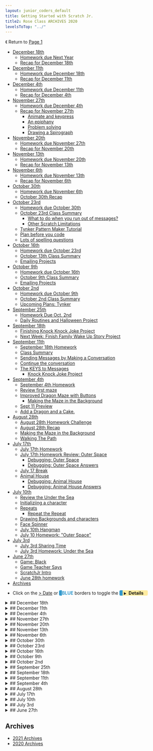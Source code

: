 ```yaml
---
layout: junior_coders_default
title: Getting Started with Scratch Jr.
title2: Rose Class ARCHIVES 2020 
levelsToTop: "../"
---
```



《 Return to [Page 1](./RoseClassNotes.html)


<div id="toc">

* [December 18th](#december-18th)
  * [Homework due Next Year](#homework-due-next-year)
  * [Recap for December 18th](#recap-for-december-18th)
* [December 11th](#december-11th)
  * [Homework due December 18th](#homework-due-december-18th)
  * [Recap for December 11th](#recap-for-december-11th)
* [December 4th](#december-4th)
  * [Homework due December 11th](#homework-due-december-11th)
  * [Recap for December 4th](#recap-for-december-4th)
* [November 27th](#november-27th)
  * [Homework due December 4th](#homework-due-december-4th)
  * [Recap for November 27th](#recap-for-november-27th)
    * [Animate and keypress](#animate-and-keypress)
    * [An epiphany](#an-epiphany)
    * [Problem solving](#problem-solving)
    * [Drawing a Spirograph](#drawing-a-spirograph)
* [November 20th](#november-20th)
  * [Homework due November 27th](#homework-due-november-27th)
  * [Recap for November 20th](#recap-for-november-20th)
* [November 13th](#november-13th)
  * [Homework due November 20th](#homework-due-november-20th)
  * [Recap for November 13th](#recap-for-november-13th)
* [November 6th](#november-6th)
  * [Homework due November 13th](#homework-due-november-13th)
  * [Recap for November 6th](#recap-for-november-6th)
* [October 30th](#october-30th)
  * [Homework due November 6th](#homework-due-november-6th)
  * [October 30th Recap](#october-30th-recap)
* [October 23rd](#october-23rd)
  * [Homework due October 30th](#homework-due-october-30th)
  * [October 23rd Class Summary](#october-23rd-class-summary)
    * [What to do when you run out of messages?](#what-to-do-when-you-run-out-of-messages)
    * [Other Scratch Limitations](#other-scratch-limitations)
  * [Tynker Pattern Maker Tutorial](#tynker-pattern-maker-tutorial)
  * [Plan before you code](#plan-before-you-code)
  * [Lots of spelling questions](#lots-of-spelling-questions)
* [October 16th](#october-16th)
  * [Homework due October 23rd](#homework-due-october-23rd)
  * [October 13th Class Summary](#october-13th-class-summary)
  * [Emailing Projects](#emailing-projects)
* [October 9th](#october-9th)
  * [Homework due October 16th](#homework-due-october-16th)
  * [October 9th Class Summary](#october-9th-class-summary)
  * [Emailing Projects](#emailing-projects-1)
* [October 2nd](#october-2nd)
  * [Homework due October 9th](#homework-due-october-9th)
  * [October 2nd Class Summary](#october-2nd-class-summary)
  * [Upcoming Plans: Tynker](#upcoming-plans-tynker)
* [September 25th](#september-25th)
  * [Homework Due Oct. 2nd](#homework-due-oct-2nd)
  * [Daily Routines and Halloween Project](#daily-routines-and-halloween-project)
* [September 18th](#september-18th)
  * [Finishing Knock Knock Joke Project](#finishing-knock-knock-joke-project)
  * [Next Week: Finish Family Wake Up Story Project](#next-week-finish-family-wake-up-story-project)
* [September 11th](#september-11th)
  * [September 18th Homework](#september-18th-homework)
  * [Class Summary](#class-summary)
  * [Sending Messages by Making a Conversation](#sending-messages-by-making-a-conversation)
  * [Continue the conversation](#continue-the-conversation)
  * [The KEYS to Messages](#the-keys-to-messages)
    * [Knock Knock Joke Project](#knock-knock-joke-project)
* [September 4th](#september-4th)
  * [September 4th Homework](#september-4th-homework)
  * [Review first maze](#review-first-maze)
  * [Improved Dragon Maze with Buttons](#improved-dragon-maze-with-buttons)
    * [Making the Maze in the Background](#making-the-maze-in-the-background)
  * [Sept 11 Preview](#sept-11-preview)
  * [Add a Dragon and a Cake.](#add-a-dragon-and-a-cake)
* [August 28th](#august-28th)
  * [August 28th Homework Challenge](#august-28th-homework-challenge)
  * [August 28th Recap](#august-28th-recap)
  * [Making the Maze in the Background](#making-the-maze-in-the-background-1)
  * [Walking The Path](#walking-the-path)
* [July 17th](#july-17th)
  * [July 17th Homework](#july-17th-homework)
  * [July 17th Homework Review: Outer Space](#july-17th-homework-review-outer-space)
    * [Debugging: Outer Space](#debugging-outer-space)
    * [Debugging: Outer Space Answers](#debugging-outer-space-answers)
  * [July 17 Break](#july-17-break)
  * [Animal House](#animal-house)
    * [Debugging: Animal House](#debugging-animal-house)
    * [Debugging: Animal House Answers](#debugging-animal-house-answers)
* [July 10th](#july-10th)
  * [Review the Under the Sea](#review-the-under-the-sea)
  * [Initializiing a character](#initializiing-a-character)
  * [Repeats](#repeats)
    * [Repeat the Repeat](#repeat-the-repeat)
  * [Drawing Backgrounds and characters](#drawing-backgrounds-and-characters)
  * [Face Spinner](#face-spinner)
  * [July 10th Hangman](#july-10th-hangman)
  * [July 10 Homework: "Outer Space"](#july-10-homework-outer-space)
* [July 3rd](#july-3rd)
  * [July 3rd Sharing Time](#july-3rd-sharing-time)
  * [July 3rd Homework: Under the Sea](#july-3rd-homework-under-the-sea)
* [June 27th](#june-27th)
  * [Game: Black](#game-black)
  * [Game Teacher Says](#game-teacher-says)
  * [ScratchJr Intro](#scratchjr-intro)
  * [June 28th homework](#june-28th-homework)
* [Archives](#archives)

</div>

-   Click on the [> Date]() or <span style="color: #3399cc;  border-left: 9px solid #3399cc!important;border-radius: 4px 4px; font-weight: bold">BLUE</span> borders to toggle the <span style="background-color:#ffeca0; border-left: 10px solid #3399cc !important;border-radius: 4px 4px;"><b> &nbsp;<span style="font-size: 70%">▶︎</span>&nbsp;&nbsp;Details&nbsp;&nbsp;&nbsp;&nbsp;</b></span> 

<details>
<summary>## December 18th
</summary>

## December 18th

### Homework due Next Year

Keep working on your project and MAKE A PLAN!!!

### Recap for December 18th

Naturally the theme this week was Christmas. We learned how to use google to find good images, this time of a bed fit for a princess. After finding a magnificent example, we learned how to import it into our project, and began our plan out what the story would be. 

<iframe width="660" height="408" src="//www.tynker.com/ide/embedded?p=5fdc68d5bf47275f677baa24&controls=true&autostart=false" frameborder="0" allowfullscreen></iframe>
{: .jsgif }

The other student thought about her story. She had a basic story. This is enough to start with. 

Next time I will try to talk more about planning: 

Who are the characters?
  : Give them names

What do they look like? 
  : Color, shape, size, clothes, and so on

What clothes and expression do they have?
  : Make a rough drawing.
  : Will you use a drawing, the character builder, a photograph?

What objects are there? 
  : Again, draw them. Even a simple drawing is enough.

What is the stage or other locations?
  : You will need one stage costume for each

What happens? How will you show this action?
  : Movement, color, shape, size, sound?

Who says what, in what order? 
  : When do they say it?

Who moves and where?
  : When, why? How will you show it?

</details>


<details>
<summary>## December 11th
</summary>

## December 11th

### Homework due December 18th

Complete the Barbie Tutorial

### Recap for December 11th

Only one student today. We worked mostly on mastering the Image Editor. The stamp tool and paint bucket tools were especially fun. 

![cupcake](https://i.imgur.com/Pwd7hb5.jpg){: .jsgif}

These tools are sometimes not intuitive, and can react slowly or inconsistently. It takes some practice to be able to use them to get desired results, and sometimes the best way to learn is just experiment with it. I also demonstrated how to make a basic animation from several images in sequence. 

After that the student started in on the Barbie Hour of Code project that just became available on Tynker this month. The project is easy but cute, and the student seemed to enjoy it and be able to do it without much assistance despite a difference in language. The final part was left as homework.

We finished up with a few games of hangman. Even if kids have some English proficiency, if they learned English as a second language some basic skills such as vocabulary, writing characters correctly, pronunciation,  or spelling tricks can have gaps, and the way we play hangman is modified to help support these. 

</details>

<details>
<summary>## December 4th
</summary>

## December 4th

### Homework due December 11th

The homework is keep revising your projects. What happens when you press a key? What happens when you click a character? Can you use random numbers to make it interesting?


### Recap for December 4th


Today kids worked mostly on their own projects. 

1. **Animating a story with key presses**

The when key pressed block makes something happen when a key is pressed.

When the right arrow key is pressed, the character moves right. 


![when up arrow pressed](https://i.imgur.com/Lxd4eMv.png)
{: .jsgif}


We used this to make the character do different animations (dance, attack, fall down) when the key was pressed. This allowed the character to act out a story by pressing different keys. 

2. **When actor clicked**

Another way to make things happen is when the actor is clicked. In this project, clicking the 2nd robot makes him jump up. For next week, make him come down, and make the other actors move as well.


![when actor clicked](https://i.imgur.com/CT2uXrk.png)
{: .jsgif}

3. **Funny Circles**

Continuing on the idea of drawing circles, one student played with changing the pen color and pen size using random values. This created some cool effects.

![when making funny circles](https://i.imgur.com/M9MczGH.png)
{: .jsgif}

</details>


<details>
<summary>## November 27th

</summary>

## November 27th


### Homework due December 4th

Students received individual assignments such as plan out your story, or keep working on adding keypress actions, or keep paying with the spirograph.

### Recap for November 27th

#### Animate and keypress

Starting with last week's move and animate project, we worked on understanding some basic blocks: 

* Making character move with keypress. This included how to use the animate button.

![using keys](https://i.imgur.com/iBrDpPn.png)
{: .jsgif}

* Using the move by block to move a character around the screen. We worked understanding what the x and y values should be:

![moveby and animate](https://i.imgur.com/OCGGgOm.png)
{: .jsgif}

For example, to move 300 steps in various directions:

Up
: y=300

Down
: y=300

Left
: x=-300

Right
: x=300

#### An epiphany

Using animate was a lot of fun. For one student, after a bit of experimentation there was a bit of an epiphany: the various actions became a mini story. Another character was added, more fun with the character editor. The challenge for next week will be to put all these actions together in sequence to tell the story. 

#### Problem solving 

A bit of problem solving: The character is facing in wrong direction at first. 

Answer:

![point in direction](https://i.imgur.com/qaxUrIt.png)
{: .jsgif}

#### Drawing a Spirograph

Another student began working on variations of a spirograph. This shows some stages of what we did.

<iframe width="660" height="408" src="//www.tynker.com/ide/embedded?p=5fc13992f06e0306d63a6115&controls=false&autostart=false" frameborder="0" allowfullscreen></iframe>
{: .jsgif}


The key blocks are a repeat loop and a turn. We then varied this by changing the color to make a rainbow, and then by adding some random values. We explored varying the values and seeing what happened. For example:

![randomized circle
](https://i.imgur.com/KaSBt6U.png)


or:

![another randomized circle](https://i.imgur.com/VHsbOwk.png)


</details>


<details>
<summary>## November 20th
</summary>

## November 20th

### Homework due November 27th

Keep working on your flying project.

### Recap for November 20th

Today we worked on our first Tynker Project together. A lot of time was learning to navigate Tynker, such as finding the dashboard, opening projects, and so on.

We learned how to share projects with each other and sending messages to each other. I used this to send a student some blocks to use in her projects. In addition to being fun, this is a handy way for me to be able to help students with their projects in real time.


You can sees what the project will be on the first screen of this video:

<iframe width="660" height="408" src="//www.tynker.com/ide/embedded?p=5fb857b532cb6a2dcb3be2f7&controls=false&autostart=false" frameborder="0" allowfullscreen></iframe>
{: .jsgif}

[Direct link (be sure to **login** and save)](https://www.tynker.com/ide/?p=5fb857b532cb6a2dcb3be2f7)

We use this block set to move the character around:

![](https://i.imgur.com/c9PFvn9.png)
{: .jsgif}

The move by block do the motion, the animate and wait blocks animate the character. The wait for blocks are required. They also make sure the movement finishes before the next one is done.

Next week we might use functions and ask blocks to make the project more interesting. See Level 2 to see how it could work.

</details>

<details>
<summary>## November 13th
</summary>

## November 13th

### Homework due November 20th

Play in Tynker and get used to the interface. 

### Recap for November 13th
Today we worked on a final ScratchJr. project. We made a basic video game, that involved the idea of a hero, and obstacle, and a collision. These concepts will help us in Tynker.

The project was very simple: 

* A moving obstacle and code for its movement. At first the character just moved in one direction, but then we added crazy movements. This is the fun part of the project. 
* A main character the player controls
* Buttons to control the main character. As above we made the movements a bit crazy and unpredictable.
* Code to say what happens when character and obstacle collide, like playing a sound. What kind of game it is depends on this. Maybe the goal is to hit the obstacle, or maybe it is to avoid the obstacle.

The kids went through it like pros! 

Then we moved onto Tynker as a class. My main goal was to give an overview of the interface (the UX). The key point was to get everyone to find the classroom page so they could see the tutorials and class assignments. We also covered how to:

* Open a project
* Give a project a name
* Change a character's appearance
* Share a project in the stream. 

This was a quick overview, but this will become second nature soon enough. 

</details>

<details>
<summary>## November 6th
</summary>

## November 6th

### Homework due November 13th

The homework is continue what you can. If you are starting Tynker, I suggest doing the "Programming 100" and "Barbie" activities that you can see by choosing "Friday and Monday Tynker Class" on your dashboard. [This link may go there directly](https://www.tynker.com/dashboard/student/#/my-classes/). 

### Recap for November 6th

This week we finished the outstanding ScratchJr Projects. I have been impressed with how diligent and patient the kids have been. 

By the end of the class all the students were ready to or had started on Tynker. Kids are mostly able to do the exercises but need some help reading and understanding the instructions at first. Also, there were some technical difficulties with Tynker related to scrolling on certain ipads, though some don't have the problem. This is a problem on Tynker's end that I need to troubleshoot. 

For this reason, next week, instead of working individually, we will work as a group on doing the tutorials. 

Tynker has pros and cons. The pros are that:

* The quality of the graphics is much better.
* It has capabilities that scratch and scratch junior doesn't have, such are ready-made tools for Mario type and other games. 
* This means students can make more satisfying and realistic games and projects.
* It still has all the capabilities tha scratch/scratchjr have
* I can follow student progress more easily, including giving help in real | times: 1

Some of the cons:

* A bit of a learning curve. It is a new interface, and is less visual than scratchjr.
* Not as well documented. The positive view is that this encourages experimentation.
* Some bugs, quirks, and compatibility issues. In the long run these should be minor problems (I hope).

Since this is a transition, there will be some bumps, but I am confident about the end goal of the journey. Hang in there!!


</details>


<details>
<summary>## October 30th
</summary>

## October 30th

### Homework due November 6th

The homework this week is have fun! Play with ScratchJr. or Tynker and see if you can discover new things. 

### October 30th Recap

Only two kids today. At first they continued working on ScratchJr. As per last week, we ran up against some of the limitations of scratch, and got a chance to work on problem solving strategies. 

For example, sometimes we end up with parallel actions both having send message blocks. This can make the action jerky because the message is sent twice.

![](https://i.imgur.com/O8xdpS4.jpg){: height="200px" style="width:auto!important" .jsgif }

We discovered using only one message block on the longest one let the program run smoothly.

![](https://i.imgur.com/GXR3d6t.jpg){: height="200px" style="width:auto!important" .jsgif }

Also, what can we do when the text in a text bubble has too many characters? We worked through how to figure out how many characters the bubble can hold and how to split it up into separate messages. 

Sometimes students get frustrated when things don't work as quickly or the way they expect. The limitation could be in the software or in the hardware, like a touch screen or mouse not working the way we would like. But having problem solving strategies can give students some control over the situation and help build patience and reduce frustration. 

I offered Tynker as an option for the kids, which doesn't have some of ScratchJr.'s limitations. One student took me up on it and made great progress on the tutorials. I always encourage students to go at their own pace and follow their own interests. The other student decided she wasn't ready yet. I could see she felt comfortable with the decision, and I think when she is ready she will try it. 

</details>


<details>
<summary>## October 23rd
</summary>

## October 23rd

### Homework due October 30th

Continue working on projects. Keep up the good work.

### October 23rd Class Summary 

Everyone was hard at work on finishing projects in ScratchJr. this week. 

#### What to do when you run out of messages?

One limitation in ScratchJr. is that there are only 6 message colors available per scene. Sometimes however, you want more, which is what happened in one project. The trick to solving it is to create a **duplicate scene** that picks up where the old one left off. 

1. create a new scene 
2. copy the background of the previous scene 
3. copy the characters from the last position of the old scene 
4. move them to their last position using the grid 
5. switch to the new scene after the last action in the old scene


#### Other Scratch Limitations 

  1. The canvas is too small

Drawing in the character/background editor is difficult in ScratchJr. One trick that helps is using a two finger gesture to expand and contract the canvas so you can draw in details. 

  2. Copying shapes

Another limitation a student faced today was that the editor can copy shapes, but sometimes the copy ends up too close to the original and they get merged. There is no workaround for this other than redrawing the shape to copy it.


  2. Too many characters

It also turns out that scratchJr. gets very slow when a scene goes on for too long. Another good reason to use the duplicate scene trick.

### Tynker Pattern Maker Tutorial

Another student worked in Tynker, which doesn't have these limitations. She asked for a little help with the Pattern Maker Tutorial that involved drawing shapes like stars and squares.

![Pattern maker](https://www.tynker.com/image/support/course-puzzle-answer-keys/p100/Trailblazer%201%20Puzzle%203%20Solution.jpg)

* Repeat blocks

One requirement of the tutorial is to use repeat blocks. I showed her how to write out all the actions she plans to do to find out which actions have to be repeated and how many times. 

* Geometry and Angles

Using the grid the student has to figure out how far to walk along each edge. She also had to learn how angles work so that the character can turn the right amount. For a square the character turns 90 degrees, but for other shapes the angles is not so easy to guess, so a bit of trial and error was involved. This is good practice. Also, since the available angles were limited, she had to combine several turns to get to the right angle. 

### Plan before you code 

Students tend to want to jump right in on coding once they have an idea, but if an idea is complicated enough they need a little help planning out what is going to happen before trying to code it. This is counterintuitive, so students often need a reminder to take this step. Planning her activity before she coded it also helped her overcome a bit of "coders block" when she was starting out.

### Lots of spelling questions 

In addition to coding, there were a lot of spelling questions this week. The kids seemed to be enjoying learning English as well as coding. 

</details>


<details>
<summary>## October 16th
</summary>

## October 16th

### Homework due October 23rd

The homework is to continue to work on unfinished projects, especially The Halloween ("Use all the blocks") Project. Remember, the Halloween project must use each ScratchJr. blocks at least once. 

### October 13th Class Summary

As per last week, students continued working through the Family Conversation and Halloween Projects. 

Students starting a new project spent time designing each screen and the characters and actions in it on paper first, before coding. This usually saves a lot of time and makes coding smoother. It also helps them understand how their project will be experienced by the user. 

Kids like to be able to record sounds as part of their videos. But a common problem with this is that it is hard to tell who is speaking, so another theme in today's class was getting kids to think about this. Common solutions kids are using are:

* Have a text balloon open at the same time 
* Have the character move as they speak 
* Have an object move in a way that shows teh action, for example having actors pass a ball

We also did some problem solving to overcome some of scratchJr.'s limitations. With a little imagination we were able to make a character seem like they had turned around by editing their character's hair appropriately. 

### Emailing Projects

Thank you for emailing me projects. Please be sure your ScratchJr. app is up to date, as there was a bug in a recent version that prevented files from being opened.


</details>

<details>
<summary>## October 9th
</summary>

## October 9th


### Homework due October 16th

The homework is to continue to work on unfinished projects, especially The Halloween ("Use all the blocks") Project. 

### October 9th Class Summary

Today, students were mostly at different stages of our progress, working towards completing the Halloween Project. 

One child was reworking her Family Conversation Project, which helped her reinforce the idea of sending messages and parallel actions. In this case that meant planning out simultaneous text to the recorded sounds as the characters spoke. 

Another student worked first on pre-planning her Halloween project and once we reviewed her outline,  she began programming it.

Another student was well along on the Halloween project, but continued to add more to the story.

Meanwhile, another student has moved on to Scratch, and completed the Pong tutorial. 

### Emailing Projects

As I mentioned in person, it would be helpful to me if students could email me projects they complete or are working on so I can review them and get a better sense of their progress and the support they need. I did a brief review with students of how to do this in ScratchJr, though the final step (complete the email) requires adult help. Full details of how to do this are available here: <https://www.scratchjr.org/learn/tips/share-projects>. The email to use is [teacher@kyotolesson.com](mailto:teacher@kyotolesson.com).


</details>

<details>
<summary>## October 2nd
</summary>

## October 2nd

### Homework due October 9th

The homework is to continue to work on unfinished projects, specifically The Family Conversation and Halloween ("Use all the blocks") Projects. 

### October 2nd Class Summary

Students continued to work on unfinished projects. 

One student has a small bug in her Family Conversation. Her characters were not speaking in the correct order. This gave her a good experience at debugging and carefully working through the code and message logic (with help) to find the source of the problem. 

Another student worked on adding simultaneous text to the recorded sounds the character spoke.

Students also learned that since ScratchJr limits each character to 5 recorded sounds, it is better to record continuous recordings as one. This is a kind of "refactoring" that comes up often in programming as the limits of a given framework are reached. 

### Upcoming Plans: Tynker

All the students in this class are familiar with all the ScratchJr blocks. Once they finished with these or a few more projects, I think we will actually be ready to move onto Scratch. In fact, I am considering moving to an improved version of Scratch I recently discovered called "Tynker". Tynker is almost identical to Scratch, but also has some improvements. It has additional blocks that are easier to understand. It has better images and drawing. 

It also allows me to observe and collaborate with students as they work in real time. As a result, it is easier to give students individual support, especially for kids who are at different levels. It is easier to create tutorials and exercises. 

Tynker is web-based and does not require installation of software. In addition, it is similar enough to Scratch that learning one effectively allows you to use the other. 

One advanced student did a trial run of Tynker with me this class and gave a favorable review. 

One issue is that students need at least a keyboard, and perhaps a mouse to use it fully. I mentioned this to parents, but please let me know if you any questions about requirements for your situation. Tynker is free to use, though it also offers (and sells somewhat aggressively) paid upgrades, which I don't plan to use in this class. They are not necessary at this point and have the potential at this point to be distracting rather than enlightening. Tynker, like Scratch and ScratchJr, does have some bugs and quirks, but so far none has been critical.

You do not need to sign up, as I have created accounts for the students already, and will provide login information at the right time.


</details>



<details>
<summary>## September 25th
</summary>

## September 25th

### Homework Due Oct. 2nd

The homework is to make a Halloween project using every single block. 

### Daily Routines and Halloween Project

Today we had only one student. The student made a wonderful series of projects devoted to daily routines, such as playing soccer and going to school. The projects showed great mastery of how to:

* send and receive messages*
* create new characters and objects using the picture editor and how to 
* weave these together to tell a story.

</details>


<details>
<summary>## September 18th
</summary>

## September 18th


We started coding this screen in class. 
* For example, in my version:
  1. the mother (father) enters the bedroom 
  2. She tell the daughters to get up (using messages). 
  3. They each reply in turn.


If students finish screen 1, they can continue to the next few screens (see [Next Week: Finish Family Wake Up Story Project](#next-week-finish-family-wake-up-story-project) below)

### Finishing Knock Knock Joke Project

We finished the Knock Knock Joke Project. Some kids still are getting the hang of sending and receiving messages, but in the end they were all able to make the project work. 

As an added challenge for those that finished early, I had them copy the same code, but in parallel

![](https://i.imgur.com/KfBCiVd.jpg)

This clever trick allows many actions to be performed together at the same time instead of one after the other.

### Next Week: Finish Family Wake Up Story Project

To reinforce the idea of sending messages, our next project was the Family Wake Up Story.

Screen 1 (in the homework above) introduces the family.

Screen 2. The daughters loved to sing.

* This could be done in many ways.
* For example, the daughters could take turns singing.
* Or they could sing together. 
* Or Sing and Dance.

Screen 3. One day there was a storm. Their house got broken.

Screen 4 is for you to end the story the way you would like.



</details>


<details>
<summary>## September 11th
</summary>

## September 11th

### September 18th Homework 

The homework for next week is to continue the Knock Knock Joke Project, by adding the joke below. The Receiving block has to match the color of the Sending block before it. Making these colors **match** is the main point of the exercise.


A: [**Green Flag**{: style="color: darkgreen;background-color: yellow"}] Knock Knock [**Send ORANGE**{: style="color: orange;background-color: yellow"}]
<br>B: [**Receive ORANGE**{: style="color: orange;background-color: yellow"}] Who's there? [**Send BLUE**{: style="color: blue;background-color: yellow"}]

A: [**Receive BLUE**{: style="color: blue;background-color: yellow"}] Ice Cream soda [**Send GREEN**{: style="color: green;background-color: yellow"}]
<br>B: [**Receive GREEN**{: style="color: green;background-color: yellow"}] Ice Cream soda who? [**Send PURPLE**{: style="color: purple;background-color: yellow"}]

A: [**Receive PURPLE**{: style="color: purple;background-color: yellow"}] Ice Cream so the other people can hear me. 
<br />&nbsp;&nbsp;&nbsp;&nbsp;&nbsp;= *(I scream so the other people can hear me.)*


### Class Summary

The class went well. Below is a summary of what we covered.


### Sending Messages by Making a Conversation

The main topic today was how to send a message and receive a message to start a conversation.

-   First, Fairy says something and then [**Sends**{: style="color: orange;background-color: yellow"}] (an orange) message

![Fairy Sends Message](images/2020-04-20/sendMessageFromFairy.jpg "Fairy Sends Message")

-   The Frog [**Receives**{: style="color: orange;background-color: yellow"}] it (**SAME COLOR**) and responds

![Frog Receives Message](images/2020-04-20/FrogReceivesMessageAndResponds.jpg "Frog Receives Message")

Key Point:
: The **color**  of the [**Receive**{: style="color: orange;background-color: yellow"}] on the Frog matches the color of the [**Send**{: style="color: orange;background-color: yellow"}] before it on the Fairy.

### Continue the conversation

We also talked about how to make a longer conversation:

1. As before, the Fairy starts (speaks and sends ORANGE message. You need to connect it!)
   ![Um Froggie](images/2020-04-20/umFroggie.jpg "Um Froggie")
1. Froggie replies
   ![alt-text](images/2020-04-20/yesFairy.jpg "Hover text")
1. Then Sends a New RED Message (remember to connect it!)
   ![alt-text](images/2020-04-20/sendRedMessage.jpg "Hover text")
1. Fairy receives the **red** message. Says something. Then she continues by sending a YELLOW message back to Froggie (connect it).
   ![alt-text](images/2020-04-20/thisIsNotAForest.jpg "Hover text")
1. What color message does Froggie Receive?

### The KEYS to Messages

-   Each message has 2 parts, sending and receiving.
-   They have to be the SAME color! (did I mention that?)
-   One character sends. The other receives, and acts.
-   They can send a new message back....

#### Knock Knock Joke Project

We made a Knock knock Joke project. The joke is below. Notice the color of the [**Send and Receive Blocks**{: style="color: darkgreen;background-color: yellow"}]. 

A: [**Green Flag**{: style="color: darkgreen;background-color: yellow"}] Knock Knock [**Send ORANGE**{: style="color: orange;background-color: yellow"}]
<br>B: [**Receive ORANGE**{: style="color: orange;background-color: yellow"}] Who's there? [**Send BLUE**{: style="color: blue;background-color: yellow"}]

A: [**Receive BLUE**{: style="color: blue;background-color: yellow"}] Wooden Shoe [**Send GREEN**{: style="color: green;background-color: yellow"}]
<br>B: [**Receive GREEN**{: style="color: green;background-color: yellow"}] Wooden Shoe who? [**Send PURPLE**{: style="color: purple;background-color: yellow"}]

A: [**Receive PURPLE**{: style="color: purple;background-color: yellow"}] Wooden Shoe like me to tell you another joke? 
<br />&nbsp;&nbsp;&nbsp;&nbsp;&nbsp;= *(Wouldn't you like me to tell you another joke?.)*


</details>

<details>
<summary>## September 4th 
</summary>

## September 4th 



### September 4th Homework

The homework for this class is to continue working on the Dragon Maze with Buttons (see below). The homework is to make 4 buttons, one for each direction. Then add the cake and dragon, like last week.


### Review first maze

As a class, we revised last week's homework project.
* We moved the cake and added a dragon.
* If we touch cake the the dragon disappears. 



Here is an  example with pictures. This example has some things we didn't do in class. You can ignore them. We will go over it in class next week.

1.  Cake sends a message using a yellow "bump" block. (In the example, cake also receives the **same** green message, and says goodbye to the dragon)

![Cake sends a message to the dragon](../class_notes_lessons/images/2020-04-13/Screen%20Shot%202020-04-14%20at%2011.58.43%20AM.png){:height="59px"}

2. Dragon gets the message and disappears. (In the picture, the dragon waits, gets bigger, says something, gets smaller, says something, and then, **finally disappears**..)

![Dragon gets the message](../class_notes_lessons/images/2020-04-13/Screen%20Shot%202020-04-14%20at%2011.58.51%20AM.png){:height="59px"}


3. A receive block on the cat makes the cat step off the cake (no picture, sorry)

### Improved Dragon Maze with Buttons

We next improved the above project using buttons to control the cat. 

#### Making the Maze in the Background

First we made the maze in the background. The maze is a bunch of "squares" with "openings" cut out. 

See the images below, but the steps we did in class are:


1. Draw the maze. Make the maze "square"

{% include giphy.html link="https://media.giphy.com/media/h5pP1wMLfQugZxf7Ny/" %} 

1. Color the background. This is just for fun.

{% include giphy.html link="https://media.giphy.com/media/dXdU0SxHG5BYonm3aA/" %} 

1. Draw buttons. 

{% include giphy.html link="https://media.giphy.com/media/ZAwboqCd8zB5iUW6ok/" %} 

1. The buttons send messages to the cat to make it move. 


{% include giphy.html link="https://media.giphy.com/media/cho8wnCflgTUChuDSF/" %} 


### Sept 11 Preview

Messages are very important in ScratchJr.. Next week we will use "messages" to make conversations between characters.

### Add a Dragon and a Cake.

Add a dragon and a cake as in the original project. 

</details>




<details>
<summary>## August 28th
</summary>

## August 28th

### August 28th Homework Challenge

The homework for next week is to make a maze like the one we did today, except it has two exits and two cakes. Can you stop to eat one cake and then move on to the other. This might be challenging, so don't despair. If it is difficult, just do your best. 

Next week will use that to send messages and make dragon mazes. 

### August 28th Recap

Today we worked on Simple Mazes. Skills we practiced included:

-   Drawing lines
-   Removing "dots" to make the lines straight
-   Moving dots to change the shape, direction, and position of the line
-   Using the blue blocks to make the characters move
-   Adding New Characters
-   Adding New Screens
-   Moving from one screen to the next

### Making the Maze in the Background

1. First click the select arrow and then click a line.
2. The line will appear with dots.
3. Click on a dot to remove it.
4. Remove all the dots except 2 to make a perfectly straight line.
5. Drag the dots to modify the path of the line.
6. Using a series of lines, make a maze in the background.

### Walking The Path

1. Use the blue movement blocks to make the character walk the along or within the lines.
2. When the character reaches the end they said "Victory"
3. Add a cake at the end of the path.
4. Then, using yellow "bump" blocks, when the character touches the cake, the cake disappears.
5. Add another screen.
6. Go back to original screen and using a red block make screen change when cake disappears.
7. Design a 2nd screen like the first, with a different maze.
8. Have it loop back to the first screen



</details>

<details>
<summary>## July 17th
</summary>

## July 17th

### July 17th Homework

The homework for next class is:

1. Finish the Animal House Project
2. Do the Outer Space and Animal debugging exercises above.

Below is a summary of what we did in class.

### July 17th Homework Review: Outer Space

We reviewed and developed the [Outer Space project](./scratchProjects/Y1R17Outerspace.sjr). Kids watched the project run and tried to make their own similar code. One key idea was **having two or more actions happen at the same time**. For example, click the astronaut link below, and you can see the astronaut does 3 actions at the same time:

1. He turns,
2. moves up, and
3. shrinks then disappears.

This creates the effect of him spinning off into space and disappearing. This trick is very important in ScratchJr.

{% include niceimage-galleryNoTableweserveGifsNoLink.html folder="/scratchProjects/Y1R17Outerspace/" %}

#### Debugging: Outer Space

Here are some problems to solve:

{% include niceimage-galleryNoTableweserveGifsNoLink.html folder="/scratchProjects/Y1R17OuterspaceDebugging/" %}

1. Why doesn’t the sun spin when pressed?
2. Why does the alien stay in the air and not hop back down?
3. Why doesn’t the shooting star hide after it shrinks?
4. Why doesn’t the astronaut fly up when pressed?

<details>
<summary>#### Debugging: Outer Space Answers
</summary>

#### Debugging: Outer Space Answers

1. It needs the start on tap trigger
2. The move up block needs to be replaced with a hop block
3. The show block needs to be replaced with a hide block
4. The number (parameter) on the move up block needs to be greater than 0

</details>

### July 17 Break

We played Hangman during the break, and it was a lot of fun. For a change, the kids worked together to choose a word ("Doctor") that I had to guess. They almost stumped me!

### Animal House

We then moved to making characters talk, either by recording sounds, or adding text bubbles. Our model was the Animal House Project from BootUp.

{% include youtubelazy.html  videoID="ie-PcCGplu4" %}

The kids worked on their own version of the project, and the homework was to finish the project.

#### Debugging: Animal House

Here are some debugging exercises.

{% include niceimage-galleryNoTableweserveGifsNoLink.html folder="/scratchProjects/Y1R18AnimalhouseDebugging/" %}

1. Why does the barn get bigger and not bigger, then smaller?

2. Why does the chicken play a pop sound and not the recorded sound?

3. Why does the horse play the same recording twice instead of two different recordings?

<details>
<summary>#### Debugging: Animal House Answers
</summary>

#### Debugging: Animal House Answers

1. The second grow block should be a shrink block

2. The pop block sound be a play recorded sound block

3. The second play recorded sound block should have a number 2 and not a number 1

</details>

</details>

<details>
<summary>## July 10th
</summary>

## July 10th

### Review the Under the Sea

We reviewed the homework projects. The original Under teh Sea project can be [downloaded here](./scratchProjects/Y1Q15UndertheSea.sjr).

### Initializiing a character

To set the initial position, visibility, or size of a character:

-   **manually** change the position of the character.

![Initial Position](./images/2020-07-10/20200710InitialPosition.gif)

Note in the gif above, if I use a block to change the position, it returns when I press the return button. If I manually move it, it stays.

-   **manually** change the visibility

![Initial Position](./images/2020-07-10/20200710Invisble.gif)

-   **manually** change the size

![Size](./images/2020-07-10/20200710Size.gif)

This is useful if you want a character to start off small, or in a certain position.

-   Rotation **doesn't work**

![Rotation](./images/2020-07-10/20200710Rotation.gif)

### Repeats

#### Repeat the Repeat

I briefly discussed repeats within repeats:

1. Put some actions in a repeat block.
2. Add something to that, and put that in a repeat block
3. Repeat step 2

Not so interesting at this point.

### Drawing Backgrounds and characters

We reviewed the Drawing Editor to:

-   Create circles, squares, and lines
-   Use different thicknesses
-   Fill in drawings
-   Move drawings
-   Change the shape of blocks
-   Delete drawings

### Face Spinner

{% include youtubelazy.html  videoID="4r-WH7c5w0M" %}

[Download here](./scratchProjects/Y1R16Fidgetspinner.sjr)

To practice using the editor, the kids reverse engineered the project above, but then, for fun, we put each other's pictures in the circles to make cool **Face Spinner**.

Then they made the spinner spin. As a challenge, I proposed making the spinner go fast at first and slower later. Most kids did it this way:

![Rotation](./images/2020-07-10/20200710Fidget.png){: height~"200px"}

### July 10th Hangman

At the end we had a little time left and we played Hangman. For some kids it was their first time playing this classic children's spelling game!

### July 10 Homework: "Outer Space"

{% include youtubelazy.html  videoID="EQ8FqqIM_Rc" %}

The homework is to try to make this project just from watching the video. The stars and sun are just like we did in class. The Green Cat is a little different and you might have to think about it. The Astronaut is a new trick we will learn next time!

</details>

<details>
<summary>## July 3rd
</summary>

## July 3rd

This week we continued working on learning basic ScratchJr Blocks.

### July 3rd Sharing Time

The kids shared the work they had done by themselves during the week. Kids learned a lot.

Children explored using the various motion blocks to create interesting dances. They created their own versions of projects similar to the following Bootup Projects:

1.  Dance Alone

{% include youtubelazy.html  videoID="XO9bv2Oz_68" %}

2. Can't Stop Dancing

Uses repeat block to repeat motion

{% include youtubelazy.html  videoID="ZPgbWqX4Nog" %}

3.  Dance Party: several sprites perform at the same time.

{% include youtubelazy.html  videoID="YsS21mU9Nxg" %}

[Download](./scratchProjects/Y1Q13DanceParty.sjr)

4. Starry Night; Putting it all together

{% include youtubelazy.html  videoID="kxQGuTWfXx0" %}

[Starry Night from Bootup](./scratchProjects/Y1Q14StarryNight.sjr)

### July 3rd Homework: Under the Sea

The homework was to create a project like the following.

{% include youtubelazy.html  videoID="bleXofsQjzw" %}

</details>

<details>
<summary>## June 27th
</summary>

## June 27th

### Game: Black

We played the game called [Black](../lessons/gameBlack.html). The game teachers kids several concepts related to coding, including making choices, thinking about future steps, and logical reasoning.

### Game Teacher Says

We played the [Teacher Says](../lessons/TeacherSays.md) game. This game helps us learn each other's name, as well as teaching about sequencing event and following instructions.

### ScratchJr Intro

I did a simple introduction to the ScratchJr. interface. We covered:

-   The home button
-   The green flag/start block
-   The settings
-   The blue motion buttons
-   The purple size buttons
-   The say nd record buttons

We also talked about the image interface:

-   Changing the color of elements
-   Undoing actions

Kids then spent some time experimenting with these. Kids shared their "discoveries".

We will review all these again next class.

![scratchjrinterface](./images/jc_a_001_scratchjrinterface.jpg)

### June 28th homework

The homework is for kids to teach parents how to play [Black](../lessons/gameBlack.html).

Also kids should play with ScratchJr and try to discover new things about how it works.

</details>



## Archives 

* [2021 Archives](./RoseClassNotes-Archives2021.html)
* [2020 Archives ](./RoseClassNotes-Archives2020.html)


<!-- <div class="bottomSpacer">

</div> -->
